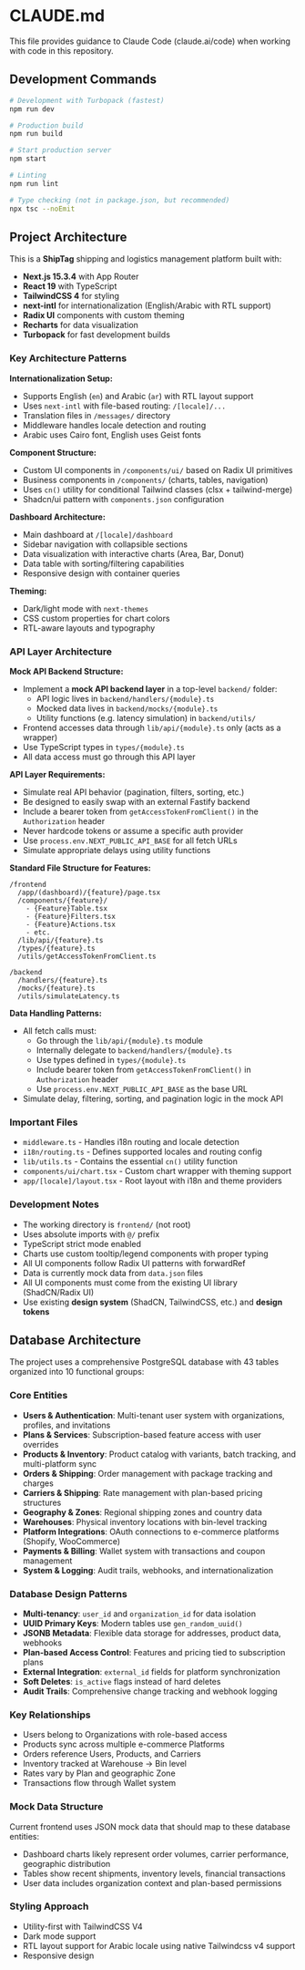 # CLAUDE.md

This file provides guidance to Claude Code (claude.ai/code) when working with code in this repository.

## Development Commands

```bash
# Development with Turbopack (fastest)
npm run dev

# Production build
npm run build

# Start production server
npm start

# Linting
npm run lint

# Type checking (not in package.json, but recommended)
npx tsc --noEmit
```

## Project Architecture

This is a **ShipTag** shipping and logistics management platform built with:

- **Next.js 15.3.4** with App Router
- **React 19** with TypeScript
- **TailwindCSS 4** for styling
- **next-intl** for internationalization (English/Arabic with RTL support)
- **Radix UI** components with custom theming
- **Recharts** for data visualization
- **Turbopack** for fast development builds

### Key Architecture Patterns

**Internationalization Setup:**
- Supports English (`en`) and Arabic (`ar`) with RTL layout support
- Uses `next-intl` with file-based routing: `/[locale]/...`
- Translation files in `/messages/` directory
- Middleware handles locale detection and routing
- Arabic uses Cairo font, English uses Geist fonts

**Component Structure:**
- Custom UI components in `/components/ui/` based on Radix UI primitives
- Business components in `/components/` (charts, tables, navigation)
- Uses `cn()` utility for conditional Tailwind classes (clsx + tailwind-merge)
- Shadcn/ui pattern with `components.json` configuration

**Dashboard Architecture:**
- Main dashboard at `/[locale]/dashboard`
- Sidebar navigation with collapsible sections
- Data visualization with interactive charts (Area, Bar, Donut)
- Data table with sorting/filtering capabilities
- Responsive design with container queries

**Theming:**
- Dark/light mode with `next-themes`
- CSS custom properties for chart colors
- RTL-aware layouts and typography

### API Layer Architecture

**Mock API Backend Structure:**
- Implement a **mock API backend layer** in a top-level `backend/` folder:
  - API logic lives in `backend/handlers/{module}.ts`
  - Mocked data lives in `backend/mocks/{module}.ts`
  - Utility functions (e.g. latency simulation) in `backend/utils/`
- Frontend accesses data through `lib/api/{module}.ts` only (acts as a wrapper)
- Use TypeScript types in `types/{module}.ts`
- All data access must go through this API layer

**API Layer Requirements:**
- Simulate real API behavior (pagination, filters, sorting, etc.)
- Be designed to easily swap with an external Fastify backend
- Include a bearer token from `getAccessTokenFromClient()` in the `Authorization` header
- Never hardcode tokens or assume a specific auth provider
- Use `process.env.NEXT_PUBLIC_API_BASE` for all fetch URLs
- Simulate appropriate delays using utility functions

**Standard File Structure for Features:**
```
/frontend
  /app/(dashboard)/{feature}/page.tsx
  /components/{feature}/
    - {Feature}Table.tsx
    - {Feature}Filters.tsx
    - {Feature}Actions.tsx
    - etc.
  /lib/api/{feature}.ts
  /types/{feature}.ts
  /utils/getAccessTokenFromClient.ts

/backend
  /handlers/{feature}.ts
  /mocks/{feature}.ts
  /utils/simulateLatency.ts
```

**Data Handling Patterns:**
- All fetch calls must:
  - Go through the `lib/api/{module}.ts` module
  - Internally delegate to `backend/handlers/{module}.ts`
  - Use types defined in `types/{module}.ts`
  - Include bearer token from `getAccessTokenFromClient()` in `Authorization` header
  - Use `process.env.NEXT_PUBLIC_API_BASE` as the base URL
- Simulate delay, filtering, sorting, and pagination logic in the mock API

### Important Files

- `middleware.ts` - Handles i18n routing and locale detection
- `i18n/routing.ts` - Defines supported locales and routing config
- `lib/utils.ts` - Contains the essential `cn()` utility function
- `components/ui/chart.tsx` - Custom chart wrapper with theming support
- `app/[locale]/layout.tsx` - Root layout with i18n and theme providers

### Development Notes

- The working directory is `frontend/` (not root)
- Uses absolute imports with `@/` prefix
- TypeScript strict mode enabled
- Charts use custom tooltip/legend components with proper typing
- All UI components follow Radix UI patterns with forwardRef
- Data is currently mock data from `data.json` files
- All UI components must come from the existing UI library (ShadCN/Radix UI)
- Use existing **design system** (ShadCN, TailwindCSS, etc.) and **design tokens**

## Database Architecture

The project uses a comprehensive PostgreSQL database with 43 tables organized into 10 functional groups:

### Core Entities
- **Users & Authentication**: Multi-tenant user system with organizations, profiles, and invitations
- **Plans & Services**: Subscription-based feature access with user overrides
- **Products & Inventory**: Product catalog with variants, batch tracking, and multi-platform sync
- **Orders & Shipping**: Order management with package tracking and charges
- **Carriers & Shipping**: Rate management with plan-based pricing structures
- **Geography & Zones**: Regional shipping zones and country data
- **Warehouses**: Physical inventory locations with bin-level tracking
- **Platform Integrations**: OAuth connections to e-commerce platforms (Shopify, WooCommerce)
- **Payments & Billing**: Wallet system with transactions and coupon management
- **System & Logging**: Audit trails, webhooks, and internationalization

### Database Design Patterns
- **Multi-tenancy**: `user_id` and `organization_id` for data isolation
- **UUID Primary Keys**: Modern tables use `gen_random_uuid()` 
- **JSONB Metadata**: Flexible data storage for addresses, product data, webhooks
- **Plan-based Access Control**: Features and pricing tied to subscription plans
- **External Integration**: `external_id` fields for platform synchronization
- **Soft Deletes**: `is_active` flags instead of hard deletes
- **Audit Trails**: Comprehensive change tracking and webhook logging

### Key Relationships
- Users belong to Organizations with role-based access
- Products sync across multiple e-commerce Platforms
- Orders reference Users, Products, and Carriers
- Inventory tracked at Warehouse → Bin level
- Rates vary by Plan and geographic Zone
- Transactions flow through Wallet system

### Mock Data Structure
Current frontend uses JSON mock data that should map to these database entities:
- Dashboard charts likely represent order volumes, carrier performance, geographic distribution
- Tables show recent shipments, inventory levels, financial transactions
- User data includes organization context and plan-based permissions

### Styling Approach

- Utility-first with TailwindCSS V4
- Dark mode support 
- RTL layout support for Arabic locale using native Tailwindcss v4 support
- Responsive design
